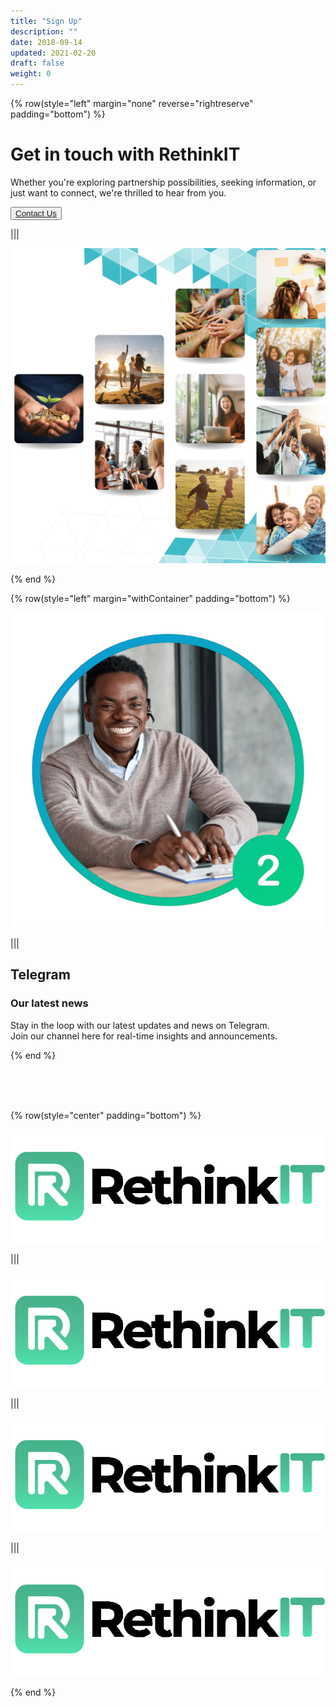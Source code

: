 ```yaml
---
title: "Sign Up"
description: ""
date: 2018-09-14
updated: 2021-02-20
draft: false
weight: 0
---
```




<!-- section 1 (co-found) -->

{% row(style="left" margin="none" reverse="rightreserve" padding="bottom") %}

<div class="px-4 md:px-16 lg:px-28">

# Get in touch with RethinkIT

Whether you're exploring partnership possibilities, seeking information, or just want to connect, we're thrilled to hear from you. <br>

<button>[Contact Us](mailto:info@ourworld.tf)</button>

</div>

|||

<div class="pt-0 lg:pt-12">

![Image](./img/header5.png#mx-auto)

</div>
{% end %}

<!-- section 2 (header) -->

{% row(style="left" margin="withContainer" padding="bottom") %}

![Image](./img/2.png#sm#mx-auto)

|||

## Telegram
### Our latest news

Stay in the loop with our latest updates and news on Telegram. <br>
Join our channel here for real-time insights and announcements. 

{% end %}

<!-- section 6 in the news -->

<br>
<br>
<br>


{% row(style="center" padding="bottom") %}

[![logo1](img/logo_bottom.png#small)](yourlink)

|||

[![logo2](img/logo_bottom.png#small)](yourlink)

|||

[![logo3](img/logo_bottom.png#small)](yourlink)

|||

[![logo4](img/logo_bottom.png#small)](yourlink)

{% end %}